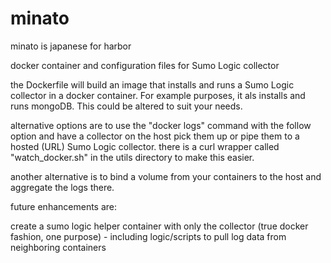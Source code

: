 minato
======
minato is japanese for harbor

docker container and configuration files for Sumo Logic collector

the Dockerfile will build an image that installs and runs a Sumo Logic collector in a docker container.  For example purposes, it als installs and runs mongoDB.  This could be altered to suit your needs.

alternative options are to use the "docker logs" command with the follow option and have a collector on the host pick them up or pipe them to a hosted (URL) Sumo Logic collector.  there is a curl wrapper called "watch_docker.sh" in the utils directory to make this easier.

another alternative is to bind a volume from your containers to the host and aggregate the logs there.

future enhancements are:

create a sumo logic helper container with only the collector (true docker fashion, one purpose) - including logic/scripts to pull log data from neighboring containers
